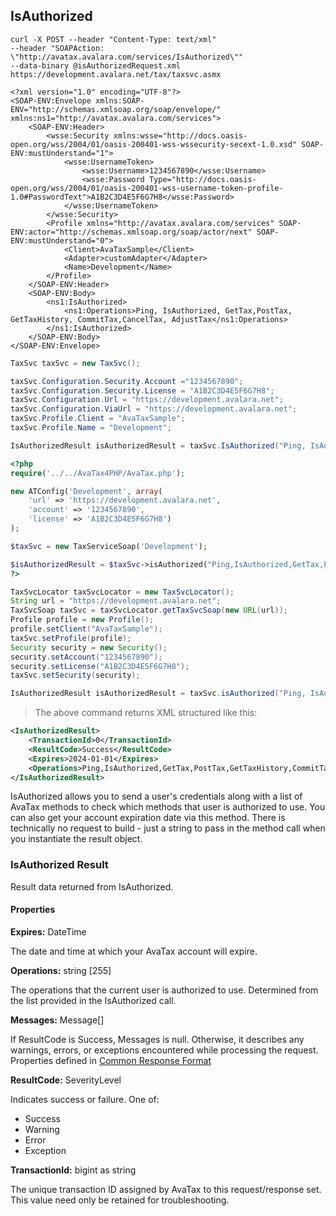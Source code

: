## IsAuthorized

```shell
curl -X POST --header "Content-Type: text/xml" 
--header "SOAPAction: \"http://avatax.avalara.com/services/IsAuthorized\"" 
--data-binary @isAuthorizedRequest.xml https://development.avalara.net/tax/taxsvc.asmx

<?xml version="1.0" encoding="UTF-8"?>
<SOAP-ENV:Envelope xmlns:SOAP-ENV="http://schemas.xmlsoap.org/soap/envelope/" xmlns:ns1="http://avatax.avalara.com/services">
    <SOAP-ENV:Header>
        <wsse:Security xmlns:wsse="http://docs.oasis-open.org/wss/2004/01/oasis-200401-wss-wssecurity-secext-1.0.xsd" SOAP-ENV:mustUnderstand="1">
            <wsse:UsernameToken>
                <wsse:Username>1234567890</wsse:Username>
                <wsse:Password Type="http://docs.oasis-open.org/wss/2004/01/oasis-200401-wss-username-token-profile-1.0#PasswordText">A1B2C3D4E5F6G7H8</wsse:Password>
            </wsse:UsernameToken>
        </wsse:Security>
        <Profile xmlns="http://avatax.avalara.com/services" SOAP-ENV:actor="http://schemas.xmlsoap.org/soap/actor/next" SOAP-ENV:mustUnderstand="0">
            <Client>AvaTaxSample</Client>
            <Adapter>customAdapter</Adapter>
            <Name>Development</Name>
        </Profile>
    </SOAP-ENV:Header>
    <SOAP-ENV:Body>
        <ns1:IsAuthorized>
            <ns1:Operations>Ping, IsAuthorized, GetTax,PostTax, GetTaxHistory, CommitTax,CancelTax, AdjustTax</ns1:Operations>
        </ns1:IsAuthorized>
    </SOAP-ENV:Body>
</SOAP-ENV:Envelope>

```

```csharp
TaxSvc taxSvc = new TaxSvc();

taxSvc.Configuration.Security.Account ="1234567890";
taxSvc.Configuration.Security.License = "A1B2C3D4E5F6G7H8";
taxSvc.Configuration.Url = "https://development.avalara.net";
taxSvc.Configuration.ViaUrl = "https://development.avalara.net";
taxSvc.Profile.Client = "AvaTaxSample";
taxSvc.Profile.Name = "Development";

IsAuthorizedResult isAuthorizedResult = taxSvc.IsAuthorized("Ping, IsAuthorized, GetTax,PostTax, GetTaxHistory, CommitTax,CancelTax, AdjustTax");
```

```php
<?php
require('../../AvaTax4PHP/AvaTax.php');

new ATConfig('Development', array(
    'url' => 'https://development.avalara.net',
    'account' => '1234567890',
    'license' => 'A1B2C3D4E5F6G7H8')
);

$taxSvc = new TaxServiceSoap('Development');

$isAuthorizedResult = $taxSvc->isAuthorized("Ping,IsAuthorized,GetTax,PostTax,GetTaxHistory,CommitTax,CancelTax,AdjustTax");	
?>
```

```java
TaxSvcLocator taxSvcLocator = new TaxSvcLocator();
String url = "https://development.avalara.net";
TaxSvcSoap taxSvc = taxSvcLocator.getTaxSvcSoap(new URL(url));
Profile profile = new Profile();
profile.setClient("AvaTaxSample");
taxSvc.setProfile(profile);
Security security = new Security();
security.setAccount("1234567890");
security.setLicense("A1B2C3D4E5F6G7H8");
taxSvc.setSecurity(security);

IsAuthorizedResult isAuthorizedResult = taxSvc.isAuthorized("Ping, IsAuthorized,GetTax, PostTax, GetTaxHistory, CommitTax, CancelTax, AdjustTax");
```

> The above command returns XML structured like this:

```xml
<IsAuthorizedResult>
    <TransactionId>0</TransactionId>
    <ResultCode>Success</ResultCode>
    <Expires>2024-01-01</Expires>
    <Operations>Ping,IsAuthorized,GetTax,PostTax,GetTaxHistory,CommitTax,CancelTax,AdjustTax</Operations>
</IsAuthorizedResult>
```

IsAuthorized allows you to send a user's credentials along with a list of AvaTax methods to check which methods that user is authorized to use. You can also get your account expiration date via this method. There is technically no request to build - just a string to pass in the method call when you instantiate the result object.

### IsAuthorized Result

Result data returned from IsAuthorized.

#### Properties

**Expires:** DateTime

The date and time at which your AvaTax account will expire.

**Operations:** string [255]

The operations that the current user is authorized to use. Determined from the list provided in the IsAuthorized call.

**Messages:** Message[]

If ResultCode is Success, Messages is null. Otherwise, it describes any warnings, errors, or exceptions encountered while processing the request. Properties defined in <a title="Common Response Format" href="/api-docs/soap/shared-formats-and-methods#CommonResponseFormat">Common Response Format</a>

**ResultCode:** SeverityLevel

Indicates success or failure. One of:

* Success
* Warning
* Error
* Exception

**TransactionId:** bigint as string

The unique transaction ID assigned by AvaTax to this request/response set. This value need only be retained for troubleshooting.

